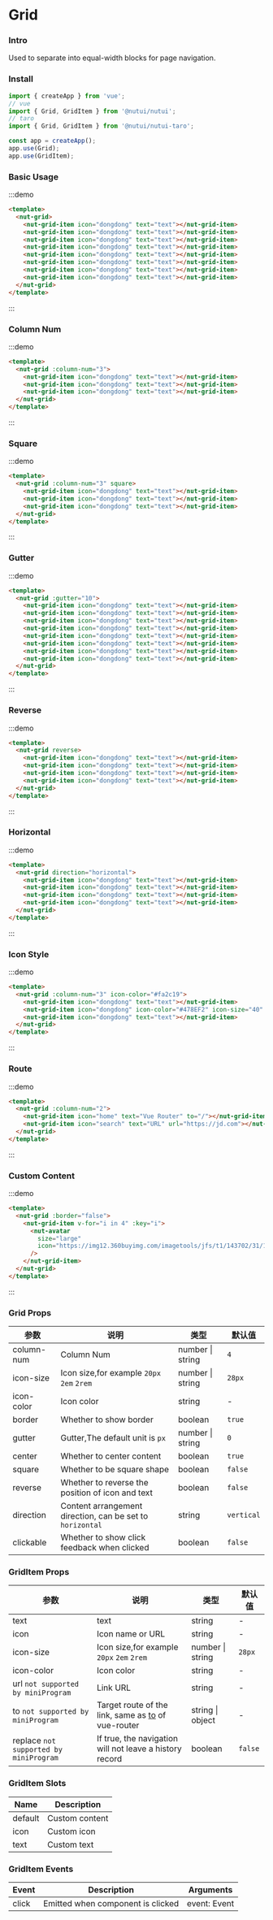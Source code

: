 # Grid

### Intro

Used to separate into equal-width blocks for page navigation.

### Install

``` javascript
import { createApp } from 'vue';
// vue
import { Grid, GridItem } from '@nutui/nutui';
// taro
import { Grid, GridItem } from '@nutui/nutui-taro';

const app = createApp();
app.use(Grid);
app.use(GridItem);
```

### Basic Usage

:::demo
```html
<template>
  <nut-grid>
    <nut-grid-item icon="dongdong" text="text"></nut-grid-item>
    <nut-grid-item icon="dongdong" text="text"></nut-grid-item>
    <nut-grid-item icon="dongdong" text="text"></nut-grid-item>
    <nut-grid-item icon="dongdong" text="text"></nut-grid-item>
    <nut-grid-item icon="dongdong" text="text"></nut-grid-item>
    <nut-grid-item icon="dongdong" text="text"></nut-grid-item>
    <nut-grid-item icon="dongdong" text="text"></nut-grid-item>
    <nut-grid-item icon="dongdong" text="text"></nut-grid-item>
  </nut-grid>
</template>
```
:::

### Column Num

:::demo
```html
<template>
  <nut-grid :column-num="3">
    <nut-grid-item icon="dongdong" text="text"></nut-grid-item>
    <nut-grid-item icon="dongdong" text="text"></nut-grid-item>
    <nut-grid-item icon="dongdong" text="text"></nut-grid-item>
  </nut-grid>
</template>
```
:::

### Square

:::demo
```html
<template>
  <nut-grid :column-num="3" square>
    <nut-grid-item icon="dongdong" text="text"></nut-grid-item>
    <nut-grid-item icon="dongdong" text="text"></nut-grid-item>
    <nut-grid-item icon="dongdong" text="text"></nut-grid-item>
  </nut-grid>
</template>
```
:::

### Gutter

:::demo
```html
<template>
  <nut-grid :gutter="10">
    <nut-grid-item icon="dongdong" text="text"></nut-grid-item>
    <nut-grid-item icon="dongdong" text="text"></nut-grid-item>
    <nut-grid-item icon="dongdong" text="text"></nut-grid-item>
    <nut-grid-item icon="dongdong" text="text"></nut-grid-item>
    <nut-grid-item icon="dongdong" text="text"></nut-grid-item>
    <nut-grid-item icon="dongdong" text="text"></nut-grid-item>
    <nut-grid-item icon="dongdong" text="text"></nut-grid-item>
    <nut-grid-item icon="dongdong" text="text"></nut-grid-item>
  </nut-grid>
</template>
```
:::

### Reverse

:::demo
```html
<template>
  <nut-grid reverse>
    <nut-grid-item icon="dongdong" text="text"></nut-grid-item>
    <nut-grid-item icon="dongdong" text="text"></nut-grid-item>
    <nut-grid-item icon="dongdong" text="text"></nut-grid-item>
    <nut-grid-item icon="dongdong" text="text"></nut-grid-item>
  </nut-grid>
</template>
```
:::

### Horizontal

:::demo
```html
<template>
  <nut-grid direction="horizontal">
    <nut-grid-item icon="dongdong" text="text"></nut-grid-item>
    <nut-grid-item icon="dongdong" text="text"></nut-grid-item>
    <nut-grid-item icon="dongdong" text="text"></nut-grid-item>
    <nut-grid-item icon="dongdong" text="text"></nut-grid-item>
  </nut-grid>
</template>
```
:::

### Icon Style

:::demo
```html
<template>
  <nut-grid :column-num="3" icon-color="#fa2c19">
    <nut-grid-item icon="dongdong" text="text"></nut-grid-item>
    <nut-grid-item icon="dongdong" icon-color="#478EF2" icon-size="40" text="text"></nut-grid-item>
    <nut-grid-item icon="dongdong" text="text"></nut-grid-item>
  </nut-grid>
</template>
```
:::

### Route

:::demo
```html
<template>
  <nut-grid :column-num="2">
    <nut-grid-item icon="home" text="Vue Router" to="/"></nut-grid-item>
    <nut-grid-item icon="search" text="URL" url="https://jd.com"></nut-grid-item>
  </nut-grid>
</template>
```
:::

### Custom Content

:::demo
```html
<template>
  <nut-grid :border="false">
    <nut-grid-item v-for="i in 4" :key="i">
      <nut-avatar
        size="large"
        icon="https://img12.360buyimg.com/imagetools/jfs/t1/143702/31/16654/116794/5fc6f541Edebf8a57/4138097748889987.png"
      />
    </nut-grid-item>
  </nut-grid>
</template>
```
:::

### Grid Props

| 参数          | 说明                                      | 类型                    | 默认值      |
|---------------|------------------------------------------|------------------------|------------|
| column-num    | Column Num                                     | number \| string         | `4`        |
| icon-size     | Icon size,for example `20px` `2em` `2rem`          | number \| string        | `28px`     |
| icon-color    | Icon color                                  | string                 | -          |
| border        | Whether to show border                               | boolean                | `true`     |
| gutter        | Gutter,The default unit is `px`               | number \| string        | `0`        |
| center        | Whether to center content                      | boolean                | `true`      |
| square        | 	Whether to be square shape                      | boolean                | `false`     |
| reverse       | 	Whether to reverse the position of icon and text       | boolean                | `false`     |
| direction     | 	Content arrangement direction, can be set to  `horizontal`    | string                 | `vertical`  |
| clickable     | Whether to show click feedback when clicked        | boolean                | `false`     |

### GridItem Props

| 参数                  | 说明                                                                                     | 类型               | 默认值      |
|----------------------|-----------------------------------------------------------------------------------------|--------------------|------------|
| text                 | text                                                                                     | string             | -          |
| icon                 | Icon name or URL                                                            | string             | -          |
| icon-size            | Icon size,for example `20px` `2em` `2rem`      | number \| string  |`28px`  |
| icon-color           | Icon color              | string            | -           |
| url `not supported by miniProgram`   | Link URL             | string            | -           |
| to `not supported by miniProgram` | 	Target route of the link, same as [to](https://router.vuejs.org/zh/api/#to) of vue-router | string \| object| -    |
| replace `not supported by miniProgram` | If true, the navigation will not leave a history record       | boolean           | `false`     |

### GridItem Slots

| Name                   | Description                 |
|-----------------------|----------------------|
| default               | Custom content         |
| icon                  | Custom icon            |
| text                  | Custom text            |

### GridItem Events

| Event                 | Description           | Arguments               |
|-----------------------|-----------------------|-----------------------|
| click                 | Emitted when component is clicked          | event: Event          |

